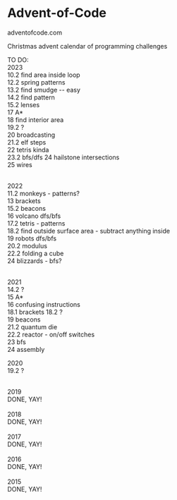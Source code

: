 # Advent-of-Code


adventofcode.com


Christmas advent calendar of programming challenges


TO DO:<br>
2023<br>
10.2 find area inside loop<br>
12.2 spring patterns<br>
13.2 find smudge -- easy<br>
14.2 find pattern<br>
15.2 lenses<br>
17 A*<br>
18 find interior area<br>
19.2 ?<br>
20 broadcasting<br>
21.2 elf steps<br>
22 tetris kinda<br>
23.2 bfs/dfs
24 hailstone intersections<br>
25 wires<br>
<br>

2022<br>
11.2 monkeys - patterns?<br>
13 brackets<br>
15.2 beacons<br>
16 volcano dfs/bfs<br>
17.2 tetris - patterns<BR>
18.2 find outside surface area - subtract anything inside<br>
19 robots dfs/bfs<br>
20.2 modulus<br>
22.2 folding a cube<br>
24 blizzards - bfs?<br>
<br>

2021<br>
14.2 ?<br>
15 A*<br>
16 confusing instructions<br>
18.1 brackets
18.2 ?<br>
19 beacons<br>
21.2 quantum die<br>
22.2 reactor - on/off switches<br>
23 bfs<br>
24 assembly
<br>

2020<br>
19.2 ?<br>
<br>

2019<br>
DONE, YAY!<br>
<br>
2018<br>
DONE, YAY!<br>
<br>
2017<br>
DONE, YAY!
<BR>
<br>
2016<br>
DONE, YAY!<br>
<br>
2015<br>
DONE, YAY!
